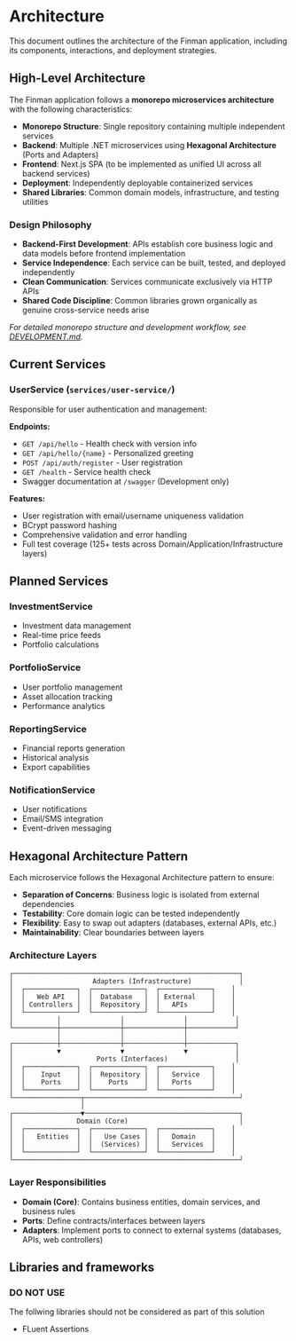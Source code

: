 # Architecture

This document outlines the architecture of the Finman application, including its components, interactions, and deployment strategies.

## High-Level Architecture

The Finman application follows a **monorepo microservices architecture** with the following characteristics:
- **Monorepo Structure**: Single repository containing multiple independent services
- **Backend**: Multiple .NET microservices using **Hexagonal Architecture** (Ports and Adapters)
- **Frontend**: Next.js SPA (to be implemented as unified UI across all backend services)
- **Deployment**: Independently deployable containerized services
- **Shared Libraries**: Common domain models, infrastructure, and testing utilities

### Design Philosophy
- **Backend-First Development**: APIs establish core business logic and data models before frontend implementation
- **Service Independence**: Each service can be built, tested, and deployed independently
- **Clean Communication**: Services communicate exclusively via HTTP APIs
- **Shared Code Discipline**: Common libraries grown organically as genuine cross-service needs arise

*For detailed monorepo structure and development workflow, see [DEVELOPMENT.md](DEVELOPMENT.md).*

## Current Services

### UserService (`services/user-service/`)
Responsible for user authentication and management:

**Endpoints:**
- `GET /api/hello` - Health check with version info
- `GET /api/hello/{name}` - Personalized greeting
- `POST /api/auth/register` - User registration
- `GET /health` - Service health check
- Swagger documentation at `/swagger` (Development only)

**Features:**
- User registration with email/username uniqueness validation
- BCrypt password hashing
- Comprehensive validation and error handling
- Full test coverage (125+ tests across Domain/Application/Infrastructure layers)

## Planned Services

### InvestmentService
- Investment data management
- Real-time price feeds
- Portfolio calculations

### PortfolioService  
- User portfolio management
- Asset allocation tracking
- Performance analytics

### ReportingService
- Financial reports generation
- Historical analysis
- Export capabilities

### NotificationService
- User notifications
- Email/SMS integration
- Event-driven messaging

## Hexagonal Architecture Pattern

Each microservice follows the Hexagonal Architecture pattern to ensure:
- **Separation of Concerns**: Business logic is isolated from external dependencies
- **Testability**: Core domain logic can be tested independently
- **Flexibility**: Easy to swap out adapters (databases, external APIs, etc.)
- **Maintainability**: Clear boundaries between layers

### Architecture Layers

```
┌─────────────────────────────────────────────────────────┐
│                    Adapters (Infrastructure)            │
│  ┌─────────────┐  ┌─────────────┐  ┌─────────────┐    │
│  │   Web API   │  │  Database   │  │ External    │    │
│  │ Controllers │  │  Repository │  │   APIs      │    │
│  └─────────────┘  └─────────────┘  └─────────────┘    │
│           │               │               │            │
└───────────┼───────────────┼───────────────┼────────────┘
            │               │               │
┌───────────┼───────────────┼───────────────┼────────────┐
│           ▼               ▼               ▼            │
│                     Ports (Interfaces)                 │
│  ┌─────────────┐  ┌─────────────┐  ┌─────────────┐    │
│  │    Input    │  │  Repository │  │   Service   │    │
│  │    Ports    │  │    Ports    │  │   Ports     │    │
│  └─────────────┘  └─────────────┘  └─────────────┘    │
└─────────────────┬───────────────────────────────────────┘
                  │
┌─────────────────▼───────────────────────────────────────┐
│                Domain (Core)                            │
│  ┌─────────────┐  ┌─────────────┐  ┌─────────────┐    │
│  │   Entities  │  │   Use Cases │  │   Domain    │    │
│  │             │  │  (Services) │  │   Services  │    │
│  └─────────────┘  └─────────────┘  └─────────────┘    │
└─────────────────────────────────────────────────────────┘
```

### Layer Responsibilities

- **Domain (Core)**: Contains business entities, domain services, and business rules
- **Ports**: Define contracts/interfaces between layers
- **Adapters**: Implement ports to connect to external systems (databases, APIs, web controllers)

## Libraries and frameworks

### DO NOT USE
The follwing libraries should not be considered as part of this solution
- FLuent Assertions